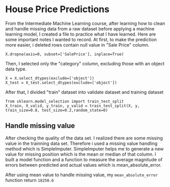 # House Price Predictions
From the Intermediate Machine Learning course, after learning how to clean and handle missing data from a raw dataset before applying a machine learning model, I created a file to practice what I have learned. Here are some important notes I wanted to record.
At first, to make the prediction more easier, i deleted rows contain null value in "Sale Price" column.
```
X.dropna(axis=0, subset=['SalePrice'], inplace=True)
```
Then, I selected only the "category" column, excluding those with an object data type.
```
X = X.select_dtypes(exclude=['object'])
X_test = X_test.select_dtypes(exclude=['object'])
```
After that, I divided "train" dataset into validate dataset and training dataset
```
from sklearn.model_selection import train_test_split
X_train, X_valid, y_train, y_valid = train_test_split(X, y, train_size=0.8, test_size=0.2,random_state=0)
```

## Handle missing value
After checking the quality of the data set. I realized there are some missing value in the trainning data set. Therefore i used a missing value handling method which is SimpleImputer. SimpleImputer helps me to generate a new value for missing position which is the mean or median of that column. 
I built a model function and a function to measure the average magnitude of errors between predicted and actual values which is mean_absolute_error. 

After using mean value to handle missing value, my ```mean_absolute_error``` function return ```18250.6```



